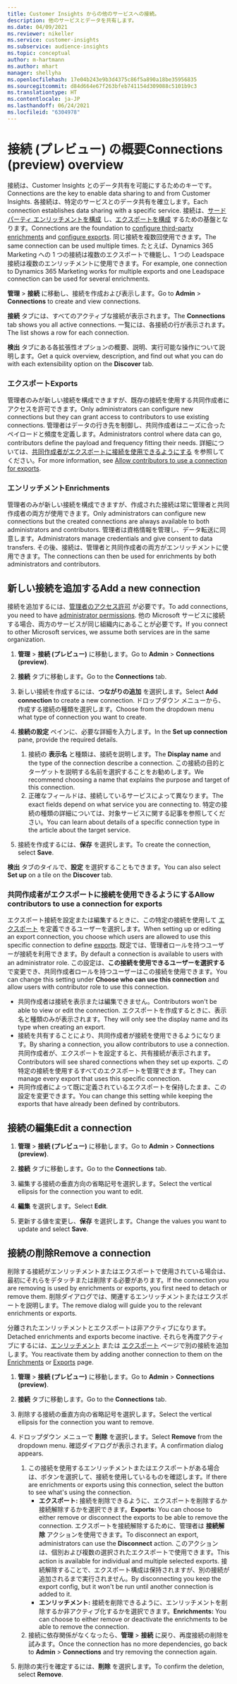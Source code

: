 ```yaml
---
title: Customer Insights からの他のサービスへの接続。
description: 他のサービスとデータを共有します。
ms.date: 04/09/2021
ms.reviewer: nikeller
ms.service: customer-insights
ms.subservice: audience-insights
ms.topic: conceptual
author: m-hartmann
ms.author: mhart
manager: shellyha
ms.openlocfilehash: 17e04b243e9b3d4375c86f5a890a18be35956835
ms.sourcegitcommit: d84d664e67f263bfeb741154d309088c5101b9c3
ms.translationtype: HT
ms.contentlocale: ja-JP
ms.lasthandoff: 06/24/2021
ms.locfileid: "6304978"
---
```

# <a name="connections-preview-overview"></a><span data-ttu-id="1399f-103">接続 (プレビュー) の概要</span><span class="sxs-lookup"><span data-stu-id="1399f-103">Connections (preview) overview</span></span>

<span data-ttu-id="1399f-104">接続は、Customer Insights とのデータ共有を可能にするためのキーです。</span><span class="sxs-lookup"><span data-stu-id="1399f-104">Connections are the key to enable data sharing to and from Customer Insights.</span></span> <span data-ttu-id="1399f-105">各接続は、特定のサービスとのデータ共有を確立します。</span><span class="sxs-lookup"><span data-stu-id="1399f-105">Each connection establishes data sharing with a specific service.</span></span> <span data-ttu-id="1399f-106">接続は、[サード パーティ エンリッチメントを構成](enrichment-hub.md) し、[エクスポートを構成](export-destinations.md) するための基盤となります。</span><span class="sxs-lookup"><span data-stu-id="1399f-106">Connections are the foundation to [configure third-party enrichments](enrichment-hub.md) and [configure exports](export-destinations.md).</span></span> <span data-ttu-id="1399f-107">同じ接続を複数回使用できます。</span><span class="sxs-lookup"><span data-stu-id="1399f-107">The same connection can be used multiple times.</span></span> <span data-ttu-id="1399f-108">たとえば、Dynamics 365 Marketing への 1 つの接続は複数のエクスポートで機能し、1 つの Leadspace 接続は複数のエンリッチメントに使用できます。</span><span class="sxs-lookup"><span data-stu-id="1399f-108">For example, one connection to Dynamics 365 Marketing works for multiple exports and one Leadspace connection can be used for several enrichments.</span></span>

<span data-ttu-id="1399f-109">**管理** > **接続** に移動し、接続を作成および表示します。</span><span class="sxs-lookup"><span data-stu-id="1399f-109">Go to **Admin** > **Connections** to create and view connections.</span></span>

<span data-ttu-id="1399f-110">**接続** タブには、すべてのアクティブな接続が表示されます。</span><span class="sxs-lookup"><span data-stu-id="1399f-110">The **Connections** tab shows you all active connections.</span></span> <span data-ttu-id="1399f-111">一覧には、各接続の行が表示されます。</span><span class="sxs-lookup"><span data-stu-id="1399f-111">The list shows a row for each connection.</span></span> 

<span data-ttu-id="1399f-112">**検出** タブにある各拡張性オプションの概要、説明、実行可能な操作について説明します。</span><span class="sxs-lookup"><span data-stu-id="1399f-112">Get a quick overview, description, and find out what you can do with each extensibility option on the **Discover** tab.</span></span>

### <a name="exports"></a><span data-ttu-id="1399f-113">エクスポート</span><span class="sxs-lookup"><span data-stu-id="1399f-113">Exports</span></span>

<span data-ttu-id="1399f-114">管理者のみが新しい接続を構成できますが、既存の接続を使用する共同作成者にアクセスを許可できます。</span><span class="sxs-lookup"><span data-stu-id="1399f-114">Only administrators can configure new connections but they can grant access to contributors to use existing connections.</span></span> <span data-ttu-id="1399f-115">管理者はデータの行き先を制御し、共同作成者はニーズに合ったペイロードと頻度を定義します。</span><span class="sxs-lookup"><span data-stu-id="1399f-115">Administrators control where data can go, contributors define the payload and frequency fitting their needs.</span></span> <span data-ttu-id="1399f-116">詳細については、[共同作成者がエクスポートに接続を使用できるようにする](#allow-contributors-to-use-a-connection-for-exports) を参照してください。</span><span class="sxs-lookup"><span data-stu-id="1399f-116">For more information, see [Allow contributors to use a connection for exports](#allow-contributors-to-use-a-connection-for-exports).</span></span>

### <a name="enrichments"></a><span data-ttu-id="1399f-117">エンリッチメント</span><span class="sxs-lookup"><span data-stu-id="1399f-117">Enrichments</span></span>

<span data-ttu-id="1399f-118">管理者のみが新しい接続を構成できますが、作成された接続は常に管理者と共同作成者の両方が使用できます。</span><span class="sxs-lookup"><span data-stu-id="1399f-118">Only administrators can configure new connections but the created connections are always available to both administrators and contributors.</span></span> <span data-ttu-id="1399f-119">管理者は資格情報を管理し、データ転送に同意します。</span><span class="sxs-lookup"><span data-stu-id="1399f-119">Administrators manage credentials and give consent to data transfers.</span></span> <span data-ttu-id="1399f-120">その後、接続は、管理者と共同作成者の両方がエンリッチメントに使用できます。</span><span class="sxs-lookup"><span data-stu-id="1399f-120">The connections can then be used for enrichments by both administrators and contributors.</span></span>

## <a name="add-a-new-connection"></a><span data-ttu-id="1399f-121">新しい接続を追加する</span><span class="sxs-lookup"><span data-stu-id="1399f-121">Add a new connection</span></span>

<span data-ttu-id="1399f-122">接続を追加するには、[管理者のアクセス許可](permissions.md) が必要です。</span><span class="sxs-lookup"><span data-stu-id="1399f-122">To add connections, you need to have [administrator permissions](permissions.md).</span></span> <span data-ttu-id="1399f-123">他の Microsoft サービスに接続する場合、両方のサービスが同じ組織内にあることが必要です。</span><span class="sxs-lookup"><span data-stu-id="1399f-123">If you connect to other Microsoft services, we assume both services are in the same organization.</span></span>

1. <span data-ttu-id="1399f-124">**管理** > **接続 (プレビュー)** に移動します。</span><span class="sxs-lookup"><span data-stu-id="1399f-124">Go to **Admin** > **Connections (preview)**.</span></span>

1. <span data-ttu-id="1399f-125">**接続** タブに移動します。</span><span class="sxs-lookup"><span data-stu-id="1399f-125">Go to the **Connections** tab.</span></span>

1. <span data-ttu-id="1399f-126">新しい接続を作成するには、**つながりの追加** を選択します。</span><span class="sxs-lookup"><span data-stu-id="1399f-126">Select **Add connection** to create a new connection.</span></span> <span data-ttu-id="1399f-127">ドロップダウン メニューから、作成する接続の種類を選択します。</span><span class="sxs-lookup"><span data-stu-id="1399f-127">Choose from the dropdown menu what type of connection you want to create.</span></span>

1. <span data-ttu-id="1399f-128">**接続の設定** ペインに、必要な詳細を入力します。</span><span class="sxs-lookup"><span data-stu-id="1399f-128">In the **Set up connection** pane, provide the required details.</span></span> 
   1. <span data-ttu-id="1399f-129">接続の **表示名** と種類は、接続を説明します。</span><span class="sxs-lookup"><span data-stu-id="1399f-129">The **Display name** and the type of the connection describe a connection.</span></span> <span data-ttu-id="1399f-130">この接続の目的とターゲットを説明する名前を選択することをお勧めします。</span><span class="sxs-lookup"><span data-stu-id="1399f-130">We recommend choosing a name that explains the purpose and target of this connection.</span></span>
   1. <span data-ttu-id="1399f-131">正確なフィールドは、接続しているサービスによって異なります。</span><span class="sxs-lookup"><span data-stu-id="1399f-131">The exact fields depend on what service you are connecting to.</span></span> <span data-ttu-id="1399f-132">特定の接続の種類の詳細については、対象サービスに関する記事を参照してください。</span><span class="sxs-lookup"><span data-stu-id="1399f-132">You can learn about details of a specific connection type in the article about the target service.</span></span>

1. <span data-ttu-id="1399f-133">接続を作成するには、**保存** を選択します。</span><span class="sxs-lookup"><span data-stu-id="1399f-133">To create the connection, select **Save**.</span></span>

<span data-ttu-id="1399f-134">**検出** タブのタイルで、**設定** を選択することもできます。</span><span class="sxs-lookup"><span data-stu-id="1399f-134">You can also select **Set up** on a tile on the **Discover** tab.</span></span>

### <a name="allow-contributors-to-use-a-connection-for-exports"></a><span data-ttu-id="1399f-135">共同作成者がエクスポートに接続を使用できるようにする</span><span class="sxs-lookup"><span data-stu-id="1399f-135">Allow contributors to use a connection for exports</span></span>

<span data-ttu-id="1399f-136">エクスポート接続を設定または編集するときに、この特定の接続を使用して [エクスポート](export-destinations.md) を定義できるユーザーを選択します。</span><span class="sxs-lookup"><span data-stu-id="1399f-136">When setting up or editing an export connection, you choose which users are allowed to use this specific connection to define [exports](export-destinations.md).</span></span> <span data-ttu-id="1399f-137">既定では、管理者ロールを持つユーザーが接続を利用できます。</span><span class="sxs-lookup"><span data-stu-id="1399f-137">By default a connection is available to users with an administrator role.</span></span> <span data-ttu-id="1399f-138">この設定は、**この接続を使用できるユーザーを選択する** で変更でき、共同作成者ロールを持つユーザーはこの接続を使用できます。</span><span class="sxs-lookup"><span data-stu-id="1399f-138">You can change this setting under **Choose who can use this connection** and allow users with contributor role to use this connection.</span></span>

- <span data-ttu-id="1399f-139">共同作成者は接続を表示または編集できません。</span><span class="sxs-lookup"><span data-stu-id="1399f-139">Contributors won't be able to view or edit the connection.</span></span> <span data-ttu-id="1399f-140">エクスポートを作成するときに、表示名と種類のみが表示されます。</span><span class="sxs-lookup"><span data-stu-id="1399f-140">They will only see the display name and its type when creating an export.</span></span>
- <span data-ttu-id="1399f-141">接続を共有することにより、共同作成者が接続を使用できるようになります。</span><span class="sxs-lookup"><span data-stu-id="1399f-141">By sharing a connection, you allow contributors to use a connection.</span></span> <span data-ttu-id="1399f-142">共同作成者が、エクスポートを設定すると、共有接続が表示されます。</span><span class="sxs-lookup"><span data-stu-id="1399f-142">Contributors will see shared connections when they set up exports.</span></span> <span data-ttu-id="1399f-143">この特定の接続を使用するすべてのエクスポートを管理できます。</span><span class="sxs-lookup"><span data-stu-id="1399f-143">They can manage every export that uses this specific connection.</span></span>
- <span data-ttu-id="1399f-144">共同作成者によって既に定義されているエクスポートを保持したまま、この設定を変更できます。</span><span class="sxs-lookup"><span data-stu-id="1399f-144">You can change this setting while keeping the exports that have already been defined by contributors.</span></span>

## <a name="edit-a-connection"></a><span data-ttu-id="1399f-145">接続の編集</span><span class="sxs-lookup"><span data-stu-id="1399f-145">Edit a connection</span></span>

1. <span data-ttu-id="1399f-146">**管理** > **接続 (プレビュー)** に移動します。</span><span class="sxs-lookup"><span data-stu-id="1399f-146">Go to **Admin** > **Connections (preview)**.</span></span>

1. <span data-ttu-id="1399f-147">**接続** タブに移動します。</span><span class="sxs-lookup"><span data-stu-id="1399f-147">Go to the **Connections** tab.</span></span>

1. <span data-ttu-id="1399f-148">編集する接続の垂直方向の省略記号を選択します。</span><span class="sxs-lookup"><span data-stu-id="1399f-148">Select the vertical ellipsis for the connection you want to edit.</span></span>

1. <span data-ttu-id="1399f-149">**編集** を選択します。</span><span class="sxs-lookup"><span data-stu-id="1399f-149">Select **Edit**.</span></span>

1. <span data-ttu-id="1399f-150">更新する値を変更し、**保存** を選択します。</span><span class="sxs-lookup"><span data-stu-id="1399f-150">Change the values you want to update and select **Save**.</span></span>

## <a name="remove-a-connection"></a><span data-ttu-id="1399f-151">接続の削除</span><span class="sxs-lookup"><span data-stu-id="1399f-151">Remove a connection</span></span>

<span data-ttu-id="1399f-152">削除する接続がエンリッチメントまたはエクスポートで使用されている場合は、最初にそれらをデタッチまたは削除する必要があります。</span><span class="sxs-lookup"><span data-stu-id="1399f-152">If the connection you are removing is used by enrichments or exports, you first need to detach or remove them.</span></span> <span data-ttu-id="1399f-153">削除ダイアログでは、関連するエンリッチメントまたはエクスポートを説明します。</span><span class="sxs-lookup"><span data-stu-id="1399f-153">The remove dialog will guide you to the relevant enrichments or exports.</span></span> 

<span data-ttu-id="1399f-154">分離されたエンリッチメントとエクスポートは非アクティブになります。</span><span class="sxs-lookup"><span data-stu-id="1399f-154">Detached enrichments and exports become inactive.</span></span> <span data-ttu-id="1399f-155">それらを再度アクティブにするには、[エンリッチメント](enrichment-hub.md) または [エクスポート](export-destinations.md) ページで別の接続を追加します。</span><span class="sxs-lookup"><span data-stu-id="1399f-155">You reactivate them by adding another connection to them on the [Enrichments](enrichment-hub.md) or [Exports](export-destinations.md) page.</span></span>

1. <span data-ttu-id="1399f-156">**管理** > **接続 (プレビュー)** に移動します。</span><span class="sxs-lookup"><span data-stu-id="1399f-156">Go to **Admin** > **Connections (preview)**.</span></span>

1. <span data-ttu-id="1399f-157">**接続** タブに移動します。</span><span class="sxs-lookup"><span data-stu-id="1399f-157">Go to the **Connections** tab.</span></span>

1. <span data-ttu-id="1399f-158">削除する接続の垂直方向の省略記号を選択します。</span><span class="sxs-lookup"><span data-stu-id="1399f-158">Select the vertical ellipsis for the connection you want to remove.</span></span>

1. <span data-ttu-id="1399f-159">ドロップダウン メニューで **削除** を選択します。</span><span class="sxs-lookup"><span data-stu-id="1399f-159">Select **Remove** from the dropdown menu.</span></span> <span data-ttu-id="1399f-160">確認ダイアログが表示されます。</span><span class="sxs-lookup"><span data-stu-id="1399f-160">A confirmation dialog appears.</span></span>

   1. <span data-ttu-id="1399f-161">この接続を使用するエンリッチメントまたはエクスポートがある場合は、ボタンを選択して、接続を使用しているものを確認します。</span><span class="sxs-lookup"><span data-stu-id="1399f-161">If there are enrichments or exports using this connection, select the button to see what's using the connection.</span></span>
      - <span data-ttu-id="1399f-162">**エクスポート:** 接続を削除できるように、エクスポートを削除するか接続解除するかを選択できます。</span><span class="sxs-lookup"><span data-stu-id="1399f-162">**Exports:** You can choose to either remove or disconnect the exports to be able to remove the connection.</span></span> <span data-ttu-id="1399f-163">エクスポートを接続解除するために、管理者は **接続解除** アクションを使用できます。</span><span class="sxs-lookup"><span data-stu-id="1399f-163">To disconnect an export, administrators can use the **Disconnect** action.</span></span> <span data-ttu-id="1399f-164">このアクションは、個別および複数の選択されたエクスポートで使用できます。</span><span class="sxs-lookup"><span data-stu-id="1399f-164">This action is available for individual and multiple selected exports.</span></span> <span data-ttu-id="1399f-165">接続解除することで、エクスポート構成は保持されますが、別の接続が追加されるまで実行されません。</span><span class="sxs-lookup"><span data-stu-id="1399f-165">By disconnecting you keep the export config, but it won't be run until another connection is added to it.</span></span>
      - <span data-ttu-id="1399f-166">**エンリッチメント:** 接続を削除できるように、エンリッチメントを削除するか非アクティブ化するかを選択できます。</span><span class="sxs-lookup"><span data-stu-id="1399f-166">**Enrichments:** You can choose to either remove or deactivate the enrichments to be able to remove the connection.</span></span> 
   1. <span data-ttu-id="1399f-167">接続に依存関係がなくなったら、**管理** > **接続** に戻り、再度接続の削除を試みます。</span><span class="sxs-lookup"><span data-stu-id="1399f-167">Once the connection has no more dependencies, go back to **Admin** > **Connections** and try removing the connection again.</span></span>

1. <span data-ttu-id="1399f-168">削除の実行を確定するには、**削除** を選択します。</span><span class="sxs-lookup"><span data-stu-id="1399f-168">To confirm the deletion, select **Remove**.</span></span>

